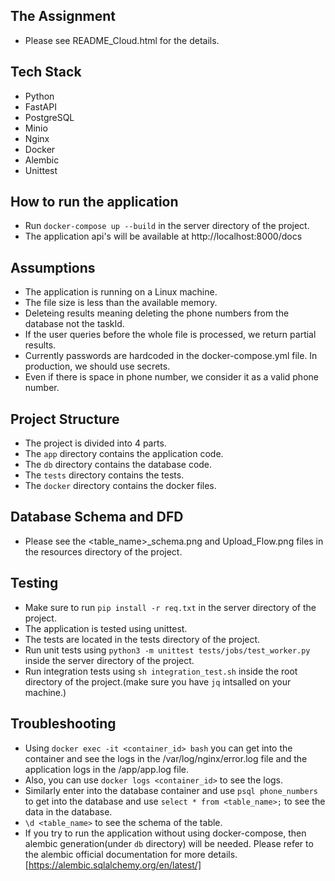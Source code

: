 ## The Assignment
- Please see README_Cloud.html for the details.


## Tech Stack
- Python
- FastAPI
- PostgreSQL
- Minio
- Nginx
- Docker
- Alembic
- Unittest


## How to run the application
- Run `docker-compose up --build` in the server directory of the project.
- The application api's will be available at http://localhost:8000/docs


## Assumptions
- The application is running on a Linux machine.
- The file size is less than the available memory.
- Deleteing results meaning deleting the phone numbers from the database not the taskId.
- If the user queries before the whole file is processed, we return partial results.
- Currently passwords are hardcoded in the docker-compose.yml file. In production, we should use secrets.
- Even if there is space in phone number, we consider it as a valid phone number.


## Project Structure
- The project is divided into 4 parts.
- The `app` directory contains the application code.
- The `db` directory contains the database code.
- The `tests` directory contains the tests.
- The `docker` directory contains the docker files.


## Database Schema and DFD
- Please see the <table_name>_schema.png and Upload_Flow.png files in the resources directory of the project.


## Testing
- Make sure to run `pip install -r req.txt` in the server directory of the project.
- The application is tested using unittest.
- The tests are located in the tests directory of the project.
- Run unit tests using `python3 -m unittest tests/jobs/test_worker.py` inside the server directory of the project.
- Run integration tests using `sh integration_test.sh` inside the root directory of the project.(make sure you have `jq` intsalled on your machine.)


## Troubleshooting
- Using `docker exec -it <container_id> bash` you can get into the container and see the logs in the /var/log/nginx/error.log file and the application logs in the /app/app.log file.
- Also, you can use `docker logs <container_id>` to see the logs.
- Similarly enter into the database container and use `psql phone_numbers` to get into the database and use `select * from <table_name>;` to see the data in the database.
- `\d <table_name>` to see the schema of the table.
- If you try to run the application without using docker-compose, then alembic generation(under `db` directory) will be needed. Please refer to the alembic official documentation for more details. [https://alembic.sqlalchemy.org/en/latest/]